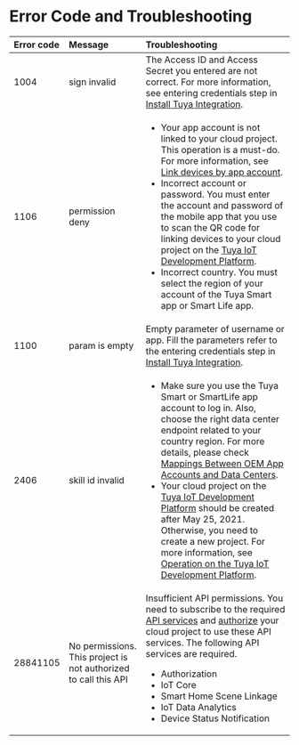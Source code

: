 # Error Code and Troubleshooting

| Error code | Message | Troubleshooting |
|:----|:----|:----|
| 1004 | sign invalid | The Access ID and Access Secret you entered are not correct. For more information, see entering credentials step in [Install Tuya Integration](.././docs/install.md). |
| 1106 | permission deny | <ul><li> Your app account is not linked to your cloud project. This operation is a must-do. For more information, see [Link devices by app account](https://developer.tuya.com/en/docs/iot/Platform_Configuration_smarthome?id=Kamcgamwoevrx#title-3-Link%20devices%20by%20app%20account).</li><li> Incorrect account or password. You must enter the account and password of the mobile app that you use to scan the QR code for linking devices to your cloud project on the [Tuya IoT Development Platform](https://iot.tuya.com/).</li><li>Incorrect country. You must select the region of your account of the Tuya Smart app or Smart Life app.</li></ul> |
|1100|param is empty| Empty parameter of username or app. Fill the parameters refer to the entering credentials step in [Install Tuya Integration](.././docs/install.md).|
| 2406 | skill id invalid | <ul><li>Make sure you use the Tuya Smart or SmartLife app account to log in. Also, choose the right data center endpoint related to your country region. For more details, please check [Mappings Between OEM App Accounts and Data Centers](https://developer.tuya.com/en/docs/iot/oem-app-data-center-distributed?id=Kafi0ku9l07qb).</li><li>Your cloud project on the [Tuya IoT Development Platform](https://iot.tuya.com) should be created after May 25, 2021. Otherwise, you need to create a new project. For more information, see [Operation on the Tuya IoT Development Platform](https://developer.tuya.com/en/docs/iot/migrate-from-an-older-version?id=Kamee9wtbd00b#title-3-Operation%20on%20the%20Tuya%20IoT%20Platform). </li></ul>|
| 28841105 | No permissions. This project is not authorized to call this API | Insufficient API permissions. You need to subscribe to the required [API services](https://developer.tuya.com/en/docs/iot/applying-for-api-group-permissions?id=Ka6vf012u6q76#title-2-Subscribe%20to%20API%20services) and [authorize](https://developer.tuya.com/en/docs/iot/applying-for-api-group-permissions?id=Ka6vf012u6q76#title-3-Authorize%20project%20to%20call%20APIs) your cloud project to use these API services. The following API services are required.<ul><li>Authorization</li><li>IoT Core</li><li>Smart Home Scene Linkage</li><li>IoT Data Analytics</li><li>Device Status Notification</li></ul> |
